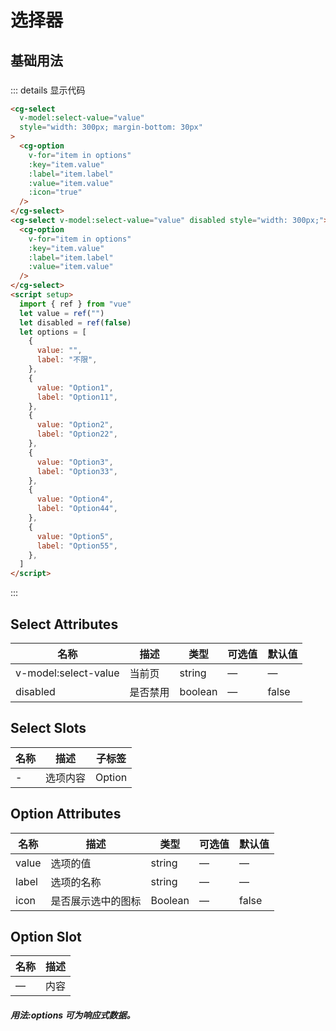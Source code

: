 # 选择器

###

## 基础用法

###

<script setup>
    import {ref} from 'vue'
    let value = ref('')
    let disabled = ref(false)
    let options = [
        {
            value: '',
            label: '不限'
        },
        {
            value: 'Option1',
            label: 'Option11'
        },
        {
            value: 'Option2',
            label: 'Option22'
        },
        {
            value: 'Option3',
            label: 'Option33'
        },
        {
            value: 'Option4',
            label: 'Option44'
        },
        {
            value: 'Option5',
            label: 'Option55'
        }
    ]
</script>
<cg-select v-model:select-value="value" style="width: 300px; margin-bottom: 30px">
    <cg-option v-for="item in options" :key="item.value" :label="item.label" :value="item.value" />
</cg-select>
<cg-select v-model:select-value="value" disabled style="width: 300px;">
    <cg-option v-for="item in options" :key="item.value" :label="item.label" :value="item.value" />
</cg-select>

::: details 显示代码

```html
<cg-select
  v-model:select-value="value"
  style="width: 300px; margin-bottom: 30px"
>
  <cg-option
    v-for="item in options"
    :key="item.value"
    :label="item.label"
    :value="item.value"
    :icon="true"
  />
</cg-select>
<cg-select v-model:select-value="value" disabled style="width: 300px;">
  <cg-option
    v-for="item in options"
    :key="item.value"
    :label="item.label"
    :value="item.value"
  />
</cg-select>
<script setup>
  import { ref } from "vue"
  let value = ref("")
  let disabled = ref(false)
  let options = [
    {
      value: "",
      label: "不限",
    },
    {
      value: "Option1",
      label: "Option11",
    },
    {
      value: "Option2",
      label: "Option22",
    },
    {
      value: "Option3",
      label: "Option33",
    },
    {
      value: "Option4",
      label: "Option44",
    },
    {
      value: "Option5",
      label: "Option55",
    },
  ]
</script>
```

:::

## Select Attributes

| 名称                 | 描述     | 类型    | 可选值 | 默认值 |
| -------------------- | -------- | ------- | ------ | ------ |
| v-model:select-value | 当前页   | string  | —      | —      |
| disabled             | 是否禁用 | boolean | —      | false  |

## Select Slots

| 名称 | 描述     | 子标签 |
| ---- | -------- | ------ |
| -    | 选项内容 | Option |

## Option Attributes

| 名称  | 描述               | 类型    | 可选值 | 默认值 |
| ----- | ------------------ | ------- | ------ | ------ |
| value | 选项的值           | string  | —      | —      |
| label | 选项的名称         | string  | —      | —      |
| icon  | 是否展示选中的图标 | Boolean | —      | false  |

## Option Slot

| 名称 | 描述 |
| ---- | ---- |
| —    | 内容 |

##### 用法:options 可为响应式数据。
